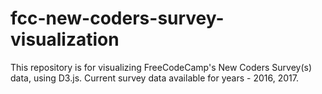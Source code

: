 # fcc-new-coders-survey-visualization

This repository is for visualizing FreeCodeCamp's New Coders Survey(s) data, using D3.js.
Current survey data available for years - 2016, 2017.